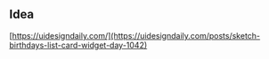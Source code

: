 ## Idea

[https://uidesigndaily.com/](https://uidesigndaily.com/posts/sketch-birthdays-list-card-widget-day-1042)


